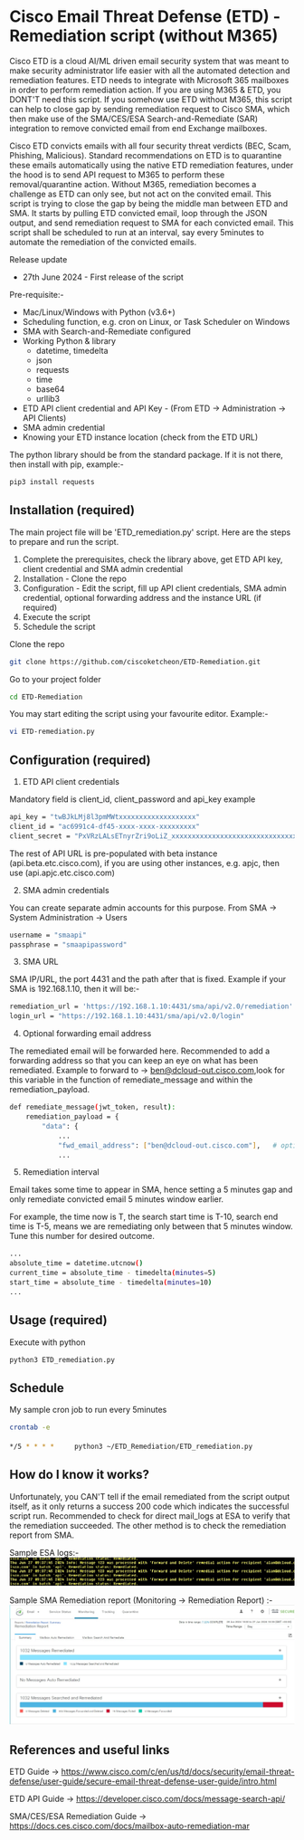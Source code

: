 # Cisco Email Threat Defense (ETD) - Remediation script (without M365)

Cisco ETD is a cloud AI/ML driven email security system that was meant to make security administrator life easier with all the automated detection and remediation features. ETD needs to integrate with Microsoft 365 mailboxes in order to perform remediation action. If you are using M365 & ETD, you DONT'T need this script. If you somehow use ETD without M365, this script can help to close gap by sending remediation request to Cisco SMA, which then make use of the SMA/CES/ESA Search-and-Remediate (SAR) integration to remove convicted email from end Exchange mailboxes. 

Cisco ETD convicts emails with all four security threat verdicts (BEC, Scam, Phishing, Malicious). Standard recommendations on ETD is to quarantine these emails automatically using the native ETD remediation features, under the hood is to send API request to M365 to perform these removal/quarantine action. Without M365, remediation becomes a challenge as ETD can only see, but not act on the convited email. This script is trying to close the gap by being the middle man between ETD and SMA. It starts by pulling ETD convicted email, loop through the JSON output, and send remediation request to SMA for each convicted email. This script shall be scheduled to run at an interval, say every 5minutes to automate the remediation of the convicted emails. 


Release update 
- 27th June 2024 - First release of the script 


Pre-requisite:-

* Mac/Linux/Windows with Python (v3.6+)
* Scheduling function, e.g. cron on Linux, or Task Scheduler on Windows
* SMA with Search-and-Remediate configured
* Working Python & library
  - datetime, timedelta
  - json
  - requests
  - time
  - base64
  - urllib3
* ETD API client credential and API Key - (From ETD -> Administration -> API Clients)
* SMA admin credential
* Knowing your ETD instance location (check from the ETD URL)


The python library should be from the standard package. If it is not there, then install with pip, example:-
```bash
pip3 install requests
```


## Installation (required)

The main project file will be 'ETD_remediation.py' script. Here are the steps to prepare and run the script.

1. Complete the prerequisites, check the library above, get ETD API key, client credential and SMA admin credential
2. Installation - Clone the repo
3. Configuration - Edit the script, fill up API client credentials, SMA admin credential, optional forwarding address and the instance URL (if required)
4. Execute the script
5. Schedule the script


Clone the repo
```bash
git clone https://github.com/ciscoketcheon/ETD-Remediation.git
```
Go to your project folder
```bash
cd ETD-Remediation
```
You may start editing the script using your favourite editor. Example:-
```bash
vi ETD-remediation.py
```


## Configuration (required)

1. ETD API client credentials

Mandatory field is client_id, client_password and api_key example
```bash
api_key = "twBJkLMj8l3pmMWtxxxxxxxxxxxxxxxxxxx"
client_id = "ac6991c4-df45-xxxx-xxxx-xxxxxxxxx"
client_secret = "PxVRzLALsETnyrZri9oLiZ_xxxxxxxxxxxxxxxxxxxxxxxxxxxxxxx"
```
The rest of API URL is pre-populated with beta instance (api.beta.etc.cisco.com), if you are using other instances, e.g. apjc, then use (api.apjc.etc.cisco.com) 



2. SMA admin credentials

You can create separate admin accounts for this purpose. From SMA -> System Administration -> Users
```bash
username = "smaapi"
passphrase = "smaapipassword"
```



3. SMA URL

SMA IP/URL, the port 4431 and the path after that is fixed. Example if your SMA is 192.168.1.10, then it will be:-
```bash
remediation_url = 'https://192.168.1.10:4431/sma/api/v2.0/remediation'
login_url = "https://192.168.1.10:4431/sma/api/v2.0/login"
```



4. Optional forwarding email address

The remediated email will be forwarded here. Recommended to add a forwarding address so that you can keep an eye on what has been remediated. Example to forward to -> ben@dcloud-out.cisco.com,look for this variable in the function of remediate_message and within the remediation_payload. 
```bash
def remediate_message(jwt_token, result):
    remediation_payload = {
        "data": {
            ...
            "fwd_email_address": ["ben@dcloud-out.cisco.com"],   # optionally forward to email address
            ...
```



5. Remediation interval

Email takes some time to appear in SMA, hence setting a 5 minutes gap and only remediate convicted email 5 minutes window earlier. 

For example, the time now is T, the search start time is T-10, search end time is T-5, means we are remediating only between that 5 minutes window. Tune this number for desired outcome.
```bash
...
absolute_time = datetime.utcnow()
current_time = absolute_time - timedelta(minutes=5)
start_time = absolute_time - timedelta(minutes=10)
...
```




## Usage (required)

Execute with python
```bash
python3 ETD_remediation.py
```


## Schedule 

My sample cron job to run every 5minutes
```bash
crontab -e

*/5 * * * *     python3 ~/ETD_Remediation/ETD_remediation.py
```


## How do I know it works? 

Unfortunately, you CAN'T tell if the email remediated from the script output itself, as it only returns a success 200 code which indicates the successful script run. Recommended to check for direct mail_logs at ESA to verify that the remediation succeeded. The other method is to check the remediation report from SMA. 

Sample ESA logs:-
![](etd1.jpg)

Sample SMA Remediation report (Monitoring -> Remediation Report) :-
![](etd2.jpg)



## References and useful links
ETD Guide -> https://www.cisco.com/c/en/us/td/docs/security/email-threat-defense/user-guide/secure-email-threat-defense-user-guide/intro.html

ETD API Guide -> https://developer.cisco.com/docs/message-search-api/

SMA/CES/ESA Remediation Guide -> https://docs.ces.cisco.com/docs/mailbox-auto-remediation-mar




